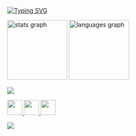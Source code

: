 <!-- Nome digitando animado -->
[![Typing SVG](https://readme-typing-svg.herokuapp.com?font=Poppins&weight=700&size=30&pause=1000&color=61DAFB&width=600&lines=Hello+World!;My+name+is+Diogo+Buzatto)](https://git.io/typing-svg)

<!-- Estatísticas GitHub -->
<p align="left">
  <img src="https://github-readme-stats.vercel.app/api?username=dbuzatto&hide_title=true&hide_rank=false&show_icons=true&include_all_commits=true&count_private=true&disable_animations=false&theme=react&locale=en&hide_border=true" height="140" alt="stats graph" />
  <img src="https://github-readme-stats.vercel.app/api/top-langs?username=dbuzatto&locale=en&hide_title=false&layout=compact&langs_count=4&theme=react&hide_border=true&card_width=350" height="140" alt="languages graph" />
</p>

<!-- Skills -->
<p align="left">
  <img src="https://skillicons.dev/icons?i=docker,py,kubernetes,terraform,aws,gcp,gitlab,linux" />
</p>

<!-- Redes sociais -->
<p align="left">
  <a href="https://instagram.com/buzattoo" target="_blank">
    <img src="https://img.shields.io/badge/-Instagram-%23E4405F?style=for-the-badge&logo=instagram&logoColor=white" height="35" />
  </a>
  <a href="https://www.linkedin.com/in/diogo-buzatto-352093204/" target="_blank">
    <img src="https://img.shields.io/badge/-LinkedIn-%230077B5?style=for-the-badge&logo=linkedin&logoColor=white" height="35" />
  </a>
  <a href="mailto:diogobuzatto16@gmail.com">
    <img src="https://img.shields.io/static/v1?message=Gmail&logo=gmail&label=&color=D14836&logoColor=white&labelColor=&style=for-the-badge" height="35" />
  </a>
</p>

<!-- Footer animado -->
<p align="left">
  <img src="https://capsule-render.vercel.app/api?type=waving&height=80&section=footer&color=0:50abc6,100:67dcff" />
</p>
